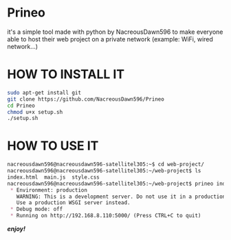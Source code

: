 # Prineo
it's a simple tool made with python by NacreousDawn596 to make everyone able to host their web project on a private network (example: WiFi, wired network...)

# HOW TO INSTALL IT
```sh
sudo apt-get install git
git clone https://github.com/NacreousDawn596/Prineo
cd Prineo
chmod u+x setup.sh
./setup.sh
```

# HOW TO USE IT
```md
nacreousdawn596@nacreousdawn596-satellitel305:~$ cd web-project/
nacreousdawn596@nacreousdawn596-satellitel305:~/web-project$ ls
index.html  main.js  style.css
nacreousdawn596@nacreousdawn596-satellitel305:~/web-project$ prineo index.html 
 * Environment: production
   WARNING: This is a development server. Do not use it in a production deployment.
   Use a production WSGI server instead.
 * Debug mode: off
 * Running on http://192.168.8.110:5000/ (Press CTRL+C to quit)
```

***enjoy!***
